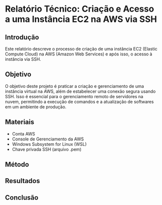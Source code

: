 # Relatório Técnico: Criação e Acesso a uma Instância EC2 na AWS via SSH

## Introdução

Este relatório descreve o processo de criação de uma instância EC2 (Elastic Compute Cloud) na AWS (Amazon Web Services) e após isso, o acesso à instância via SSH.

## Objetivo

O objetivo deste projeto é praticar a criação e gerenciamento de uma instância virtual na AWS, além de estabelecer uma conexão segura usando SSH. Isso é essencial para o gerenciamento remoto de servidores na nuvem, permitindo a execução de comandos e a atualização de softwares em um ambiente de produção.

## Materiais

- Conta AWS
- Console de Gerenciamento da AWS
- Windows Subsystem for Linux (WSL)
- Chave privada SSH (arquivo .pem)

## Método

## Resultados

## Conclusão